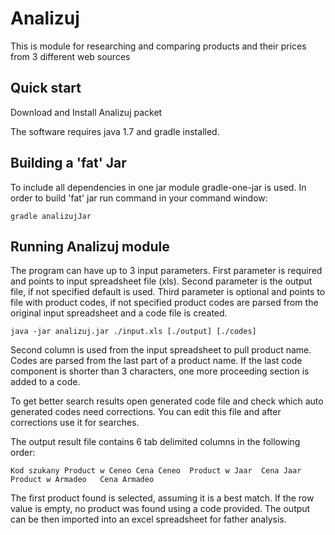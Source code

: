 # Analizuj
This is module for researching and comparing products and their prices from 3 different web sources

## Quick start

Download and Install Analizuj packet

The software requires java 1.7 and gradle installed.

## Building a 'fat' Jar

To include all dependencies in one jar module gradle-one-jar is used.
In order to build 'fat' jar run command in your command window:

    gradle analizujJar

## Running Analizuj module

The program can have up to 3 input parameters.
First parameter is required and points to input spreadsheet file (xls).
Second parameter is the output file, if not specified default is used.
Third parameter is optional and points to file with product codes, if not specified product codes are parsed from the original input spreadsheet and a code file is created.


    java -jar analizuj.jar ./input.xls [./output] [./codes]
    
Second column is used from the input spreadsheet to pull product name.
Codes are parsed from the last part of a product name.
If the last code component is shorter than 3 characters, one more proceeding section is added to a code.

To get better search results open generated code file and check which auto generated codes need corrections.
You can edit this file and after corrections use it for searches.

The output result file contains 6 tab delimited columns in the following order:

    Kod szukany	Product w Ceneo	Cena Ceneo	Product w Jaar	Cena Jaar	Product w Armadeo	Cena Armadeo
    
The first product found is selected, assuming it is a best match.
If the row value is empty, no product was found using a code provided.
The output can be then imported into an excel spreadsheet for father analysis.
